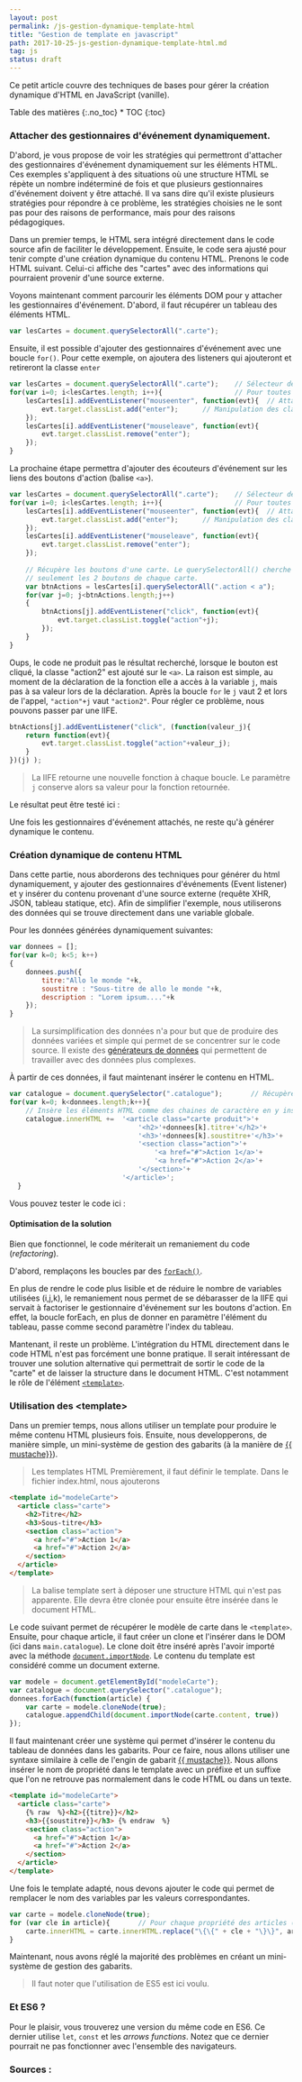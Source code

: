 ```yaml
---
layout: post
permalink: /js-gestion-dynamique-template-html
title: "Gestion de template en javascript"
path: 2017-10-25-js-gestion-dynamique-template-html.md
tag: js
status: draft
---
```


Ce petit article couvre des techniques de bases pour gérer la création dynamique d'HTML en JavaScript (vanille). 


<div class="toc" markdown="1">
<span class="gamma">Table des matières</span>
{:.no_toc}
* TOC
{:toc}
</div>

### Attacher des gestionnaires d'événement dynamiquement.
D'abord, je vous propose de voir les stratégies qui permettront d'attacher des gestionnaires d'événement dynamiquement sur les éléments HTML. Ces exemples s'appliquent à des situations où une structure HTML se répète un nombre indéterminé de fois et que plusieurs gestionnaires d'événement doivent y être attaché. Il va sans dire qu'il existe plusieurs stratégies pour répondre à ce problème, les stratégies choisies ne le sont pas pour des raisons de performance, mais pour des raisons pédagogiques. 

Dans un premier temps, le HTML sera intégré directement dans le code source afin de faciliter le développement. Ensuite, le code sera ajusté pour tenir compte d'une création dynamique du contenu HTML.
Prenons le code HTML suivant. Celui-ci affiche des "cartes" avec des informations qui pourraient provenir d'une source externe. 
<script async src="//jsfiddle.net/JonathanMartel/mmotvpee/7/embed/html,css,result/"></script>

Voyons maintenant comment parcourir les éléments DOM pour y attacher les gestionnaires d'événement. D'abord, il faut récupérer un tableau des éléments HTML.
```js
var lesCartes = document.querySelectorAll(".carte");
```
Ensuite, il est possible d'ajouter des gestionnaires d'événement avec une boucle `for()`. Pour cette exemple, on ajoutera des listeners qui ajouteront et retireront la classe `enter`
```js
var lesCartes = document.querySelectorAll(".carte");    // Sélecteur de carte
for(var i=0; i<lesCartes.length; i++){                  // Pour toutes les cartes trouvées
    lesCartes[i].addEventListener("mouseenter", function(evt){  // Attache la fonction anonyme et recueille le paramètre de type MouseEvent
        evt.target.classList.add("enter");      // Manipulation des classes avec l'api ClassList
    });
    lesCartes[i].addEventListener("mouseleave", function(evt){
        evt.target.classList.remove("enter");
    });
}
```

La prochaine étape permettra d'ajouter des écouteurs d'événement sur les liens des boutons d'action (balise `<a>`).
```js
var lesCartes = document.querySelectorAll(".carte");    // Sélecteur de carte
for(var i=0; i<lesCartes.length; i++){                  // Pour toutes les cartes trouvées
    lesCartes[i].addEventListener("mouseenter", function(evt){  // Attache la fonction anonyme et recueille le paramètre de type MouseEvent
        evt.target.classList.add("enter");      // Manipulation des classes avec l'api ClassList
    });
    lesCartes[i].addEventListener("mouseleave", function(evt){
        evt.target.classList.remove("enter");
    });
    
    // Récupère les boutons d'une carte. Le querySelectorAll() cherche à partir du parent. Il retournera donc
    // seulement les 2 boutons de chaque carte.
    var btnActions = lesCartes[i].querySelectorAll(".action < a");  
    for(var j=0; j<btnActions.length;j++)
    {
        btnActions[j].addEventListener("click", function(evt){
            evt.target.classList.toggle("action"+j);
        });
    }
}
```
Oups, le code ne produit pas le résultat recherché, lorsque le bouton est cliqué, la classe "action2" est ajouté sur le `<a>`. La raison est simple, au moment de la déclaration de la fonction elle a accès à la variable `j`, mais pas à sa valeur lors de la déclaration. Après la boucle `for` le `j` vaut 2 et lors de l'appel, `"action"+j` vaut `"action2"`. Pour régler ce problème, nous pouvons passer par une IIFE. 
```js
btnActions[j].addEventListener("click", (function(valeur_j){
    return function(evt){
        evt.target.classList.toggle("action"+valeur_j);
    }
})(j) );
```
> La IIFE retourne une nouvelle fonction à chaque boucle. Le paramètre `j` conserve alors sa valeur pour la fonction retournée.

Le résultat peut être testé ici : 
<script async src="//jsfiddle.net/JonathanMartel/mmotvpee/11/embed/"></script>

Une fois les gestionnaires d'événement attachés, ne reste qu'à générer dynamique le contenu.

### Création dynamique de contenu HTML
Dans cette partie, nous aborderons des techniques pour générer du html dynamiquement, y ajouter des gestionnaires d'événements (Event listener) et y insérer du contenu provenant d'une source externe (requête XHR, JSON, tableau statique, etc). Afin de simplifier l'exemple, nous utiliserons des données qui se trouve directement dans une variable globale.

Pour les données générées dynamiquement suivantes:
```js
var donnees = [];
for(var k=0; k<5; k++)
{
    donnees.push({
        titre:"Allo le monde "+k,
        soustitre : "Sous-titre de allo le monde "+k,
        description : "Lorem ipsum...."+k
    });
}
```
> La sursimplification des données n'a pour but que de produire des données variées et simple qui permet de se concentrer sur le code source. Il existe des [générateurs de données](https://next.json-generator.com/) qui permettent de travailler avec des données plus complexes.

À partir de ces données, il faut maintenant insérer le contenu en HTML.
```js
var catalogue = document.querySelector(".catalogue");       // Récupère le main.catalogue
for(var k=0; k<donnees.length;k++){
    // Insère les éléments HTML comme des chaines de caractère en y insérant les éléments du tableau de données.
    catalogue.innerHTML +=  '<article class="carte produit">'+  
                                '<h2>'+donnees[k].titre+'</h2>'+
                                '<h3>'+donnees[k].soustitre+'</h3>'+
                                '<section class="action">'+
                                    '<a href="#">Action 1</a>'+
                                    '<a href="#">Action 2</a>'+
                                '</section>'+
                            '</article>';
  }
```
Vous pouvez tester le code ici :
<script async src="//jsfiddle.net/JonathanMartel/mmotvpee/15/embed/"></script>

#### Optimisation de la solution
Bien que fonctionnel, le code mériterait un remaniement du code (*refactoring*). 

D'abord, remplaçons les boucles par des [`forEach()`](https://developer.mozilla.org/fr/docs/Web/JavaScript/Reference/Objets_globaux/Array/forEach). 
<script async src="//jsfiddle.net/JonathanMartel/mmotvpee/16/embed/"></script>
En plus de rendre le code plus lisible et de réduire le nombre de variables utilisées (i,j,k), le remaniement nous permet de se débarasser de la IIFE qui servait à factoriser le gestionnaire d'événement sur les boutons d'action. En effet, la boucle forEach, en plus de donner en paramètre l'élément du tableau, passe comme second paramètre l'index du tableau.

Mantenant, il reste un problème. L'intégration du HTML directement dans le code HTML n'est pas forcément une bonne pratique. Il serait intéressant de trouver une solution alternative qui permettrait de sortir le code de la "carte" et de laisser la structure dans le document HTML. C'est notamment le rôle de l'élément [`<template>`](https://developer.mozilla.org/fr/docs/Web/HTML/Element/template).

### Utilisation des &lt;template&gt;
Dans un premier temps, nous allons utiliser un template pour produire le même contenu HTML plusieurs fois. Ensuite, nous developperons, de manière simple, un mini-système de gestion des gabarits (à la manière de [{{ mustache}}](https://github.com/janl/mustache.js)).
> Les templates HTML 
Premièrement, il faut définir le template. Dans le fichier index.html, nous ajouterons 
```html
<template id="modeleCarte">
  <article class="carte">
    <h2>Titre</h2>
    <h3>Sous-titre</h3>
    <section class="action">
      <a href="#">Action 1</a>
      <a href="#">Action 2</a>
    </section>
  </article>
</template>
```
> La balise template sert à déposer une structure HTML qui n'est pas apparente. Elle devra être clonée pour ensuite être insérée dans le document HTML.

Le code suivant permet de récupérer le modèle de carte dans le `<template>`. Ensuite, pour chaque article, il faut créer un clone et l'insérer dans le DOM (ici dans `main.catalogue`). Le clone doit être inséré après l'avoir importé avec la méthode [`document.importNode`](https://developer.mozilla.org/fr/docs/Web/API/Document/importNode). Le contenu du template est considéré comme un document externe.
```js
var modele = document.getElementById("modeleCarte");
var catalogue = document.querySelector(".catalogue");
donnees.forEach(function(article) {
    var carte = modele.cloneNode(true);
    catalogue.appendChild(document.importNode(carte.content, true))
});
```
<script async src="//jsfiddle.net/JonathanMartel/mmotvpee/18/embed/"></script>

Il faut maintenant créer une système qui permet d'insérer le contenu du tableau de données dans les gabarits. Pour ce faire, nous allons utiliser une syntaxe similaire à celle de l'engin de gabarit [{{ mustache}}](https://github.com/janl/mustache.js). Nous allons insérer le nom de propriété dans le template avec un préfixe et un suffixe que l'on ne retrouve pas normalement dans le code HTML ou dans un texte.
```html
<template id="modeleCarte">
  <article class="carte">
    {% raw  %}<h2>{{titre}}</h2>
    <h3>{{soustitre}}</h3> {% endraw  %}
    <section class="action">
      <a href="#">Action 1</a>
      <a href="#">Action 2</a>
    </section>
  </article>
</template>
```

Une fois le template adapté, nous devons ajouter le code qui permet de remplacer le nom des variables par les valeurs correspondantes.
```js
var carte = modele.cloneNode(true);
for (var cle in article){       // Pour chaque propriété des articles (provenant du tableau de données)
    carte.innerHTML = carte.innerHTML.replace("\{\{" + cle + "\}\}", article[cle]);
}
```
<script async src="//jsfiddle.net/JonathanMartel/mmotvpee/19/embed/"></script>

Maintenant, nous avons réglé la majorité des problèmes en créant un mini-système de gestion des gabarits. 

> Il faut noter que l'utilisation de ES5 est ici voulu. 

### Et ES6 ?
Pour le plaisir, vous trouverez une version du même code en ES6. Ce dernier utilise `let`, `const` et les *arrows functions*. Notez que ce dernier pourrait ne pas fonctionner avec l'ensemble des navigateurs.
<script async src="//jsfiddle.net/JonathanMartel/mmotvpee/20/embed/"></script>





### Sources :
